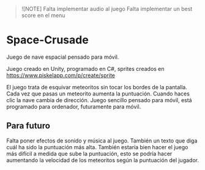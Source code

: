 >![NOTE]
>Falta implementar audio al juego
>Falta implementar un best score en el menu

# Space-Crusade

Juego de nave espacial pensado para móvil.

Juego creado en Unity, programado en C#, sprites creados en https://www.piskelapp.com/p/create/sprite

El juego trata de esquivar meteoritos sin tocar los bordes de la pantalla.
Cada vez que pasas un meteorito aumenta la puntuación.
Cuando haces clic la nave cambia de dirección.
Juego sencillo pensado para móvil, está programado para ordenador, futuramente para móvil.

## Para futuro
Falta poner efectos de sonido y música al juego.
También un texto que diga cuál ha sido la puntuación más alta.
También estaría bien hacer el juego más difícil a medida que sube la puntuación, 
esto se podría hacer aumentando la velocidad de los meteoritos según la puntuación del jugador.
